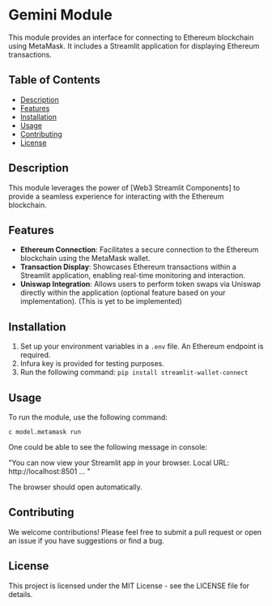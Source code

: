 # Gemini Module

This module provides an interface for connecting to Ethereum blockchain using MetaMask. It includes a Streamlit application for displaying Ethereum transactions.


## Table of Contents

- [Description](#description)
- [Features](#features)
- [Installation](#installation)
- [Usage](#usage)
- [Contributing](#contributing)
- [License](#license)


## Description

This module leverages the power of [Web3 Streamlit Components] to provide a seamless experience for interacting with the Ethereum blockchain.


## Features

- **Ethereum Connection**: Facilitates a secure connection to the Ethereum blockchain using the MetaMask wallet.
- **Transaction Display**: Showcases Ethereum transactions within a Streamlit application, enabling real-time monitoring and interaction.
- **Uniswap Integration**: Allows users to perform token swaps via Uniswap directly within the application (optional feature based on your implementation). (This is yet to be implemented)

## Installation

1. Set up your environment variables in a `.env` file. An Ethereum endpoint is required.
2. Infura key is provided for testing purposes.
3. Run the following command: `pip install streamlit-wallet-connect`


## Usage

To run the module, use the following command:

```
c model.metamask run
```

One could be able to see  the following message in console:
  
  "You can now view your Streamlit app in your browser.
  Local URL: http://localhost:8501
  ...
  " 
  
The browser should open automatically.

## Contributing

We welcome contributions! Please feel free to submit a pull request or open an issue if you have suggestions or find a bug.

## License

This project is licensed under the MIT License - see the LICENSE file for details.